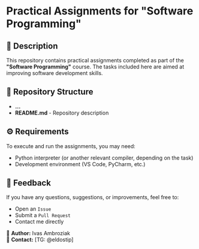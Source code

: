 # Practical Assignments for "Software Programming"

## 📌 Description
This repository contains practical assignments completed as part of the **"Software Programming"** course. 
The tasks included here are aimed at improving software development skills.

## 📁 Repository Structure
- **...**
- **README.md** - Repository description

## ⚙ Requirements
To execute and run the assignments, you may need:
- Python interpreter (or another relevant compiler, depending on the task)
- Development environment (VS Code, PyCharm, etc.)

## 💬 Feedback

If you have any questions, suggestions, or improvements, feel free to:
- Open an `Issue`
- Submit a `Pull Request`
- Contact me directly

👤 **Author:** Ivas Ambroziak  
📩 **Contact:** [TG: @eldostip]
